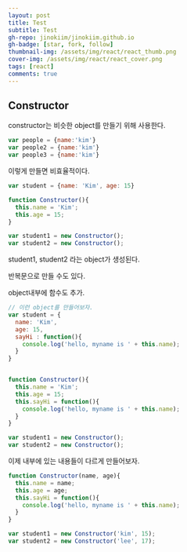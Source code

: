 ```yaml
---
layout: post
title: Test
subtitle: Test
gh-repo: jinokiim/jinokiim.github.io
gh-badge: [star, fork, follow]
thumbnail-img: /assets/img/react/react_thumb.png
cover-img: /assets/img/react/react_cover.png
tags: [react]
comments: true
---
```




## Constructor

constructor는 비슷한 object를 만들기 위해 사용한다.
```javascript
var people = {name:'kim'}
var people2 = {name:'kim'}
var people3 = {name:'kim'}
```
이렇게 만들면 비효율적이다.


```javascript
var student = {name: 'Kim', age: 15}

function Constructor(){
  this.name = 'Kim';
  this.age = 15;
}

var student1 = new Constructor();
var student2 = new Constructor();
```
student1, student2 라는 object가 생성된다.

반복문으로 만들 수도 있다.

object내부에 함수도 추가.
```javascript
// 이런 object를 만들어보자.
var student = {
  name: 'Kim', 
  age: 15,
  sayHi : function(){
    console.log('hello, myname is ' + this.name);
  }
}


function Constructor(){
  this.name = 'Kim';
  this.age = 15;
  this.sayHi = function(){
    console.log('hello, myname is ' + this.name);
  }
}

var student1 = new Constructor();
var student2 = new Constructor();
```

이제 내부에 있는 내용들이 다르게 만들어보자.
```javascript
function Constructor(name, age){
  this.name = name;
  this.age = age;
  this.sayHi = function(){
    console.log('hello, myname is ' + this.name);
  }
}

var student1 = new Constructor('kim', 15);
var student2 = new Constructor('lee', 17);
```


